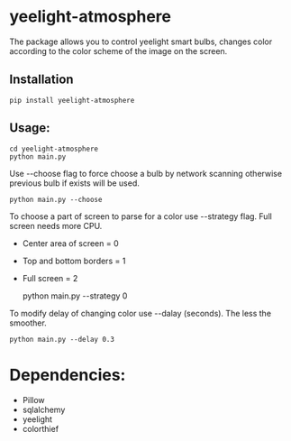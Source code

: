 # yeelight-atmosphere
The package allows you to control yeelight smart bulbs, 
changes color according to the color scheme of the image on the screen. 

##  Installation 

    pip install yeelight-atmosphere

## Usage:

    cd yeelight-atmosphere
    python main.py

Use --choose flag to force choose a bulb by network scanning 
otherwise previous bulb if exists will be used. 

    python main.py --choose

To choose a part of screen to parse for a color use --strategy flag. Full screen needs more CPU.
- Center area of screen = 0
- Top and bottom borders = 1
- Full screen = 2 
  
    
    python main.py --strategy 0


To modify delay of changing color use --dalay (seconds). The less the smoother.

    python main.py --delay 0.3


# Dependencies:
- Pillow
- sqlalchemy
- yeelight
- colorthief